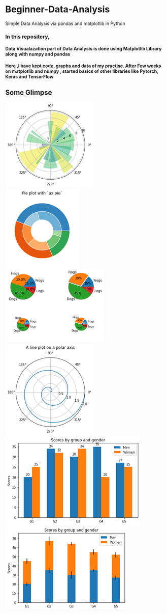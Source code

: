 # Beginner-Data-Analysis
Simple Data Analysis via pandas and matplotlib in Python

### In this repositery,

#### Data Visualazation part of Data Analysis is done using Matplotlib Library along with numpy and pandas
#### Here ,I have kept code, graphs and data of my practise. After Few weeks on matplotlib and numpy , started basics of other libraries like Pytorch, Keras and TensorFlow

## Some Glimpse

<img src=./pie-and-polar-charts/bar-chart-on-polar-axis-img.png>

<img src=./pie-and-polar-charts/nested-pie-charts-img.png>
<br>
<img src=./pie-and-polar-charts/pie-demo2-img.png>
<img src=./pie-and-polar-charts/polar-axis.png>
<br>
<img src=./bar_charts/grouped-bar-chart-img.png>
<img src=./bar_charts/stacked-bar-chart-img.png>





